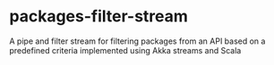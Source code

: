 # packages-filter-stream
A pipe and filter stream for filtering packages from an API based on a predefined criteria implemented using Akka streams and Scala
